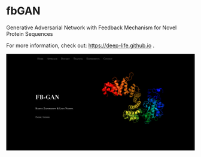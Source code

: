 # fbGAN
Generative Adversarial Network with Feedback Mechanism for Novel Protein Sequences

For more information, check out: https://deep-life.github.io .

![alt text](https://raw.githubusercontent.com/deep-life/fbGAN/main/web.png)
